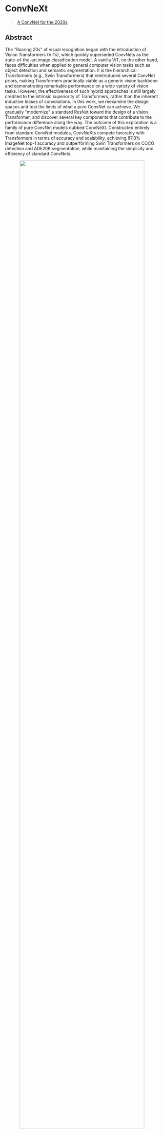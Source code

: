 # ConvNeXt

> [A ConvNet for the 2020s](https://arxiv.org/abs/2201.03545)

## Abstract

The "Roaring 20s" of visual recognition began with the introduction of Vision Transformers (ViTs), which quickly superseded ConvNets as the state-of-the-art image classification model. A vanilla ViT, on the other hand, faces difficulties when applied to general computer vision tasks such as object detection and semantic segmentation. It is the hierarchical Transformers (e.g., Swin Transformers) that reintroduced several ConvNet priors, making Transformers practically viable as a generic vision backbone and demonstrating remarkable performance on a wide variety of vision tasks. However, the effectiveness of such hybrid approaches is still largely credited to the intrinsic superiority of Transformers, rather than the inherent inductive biases of convolutions. In this work, we reexamine the design spaces and test the limits of what a pure ConvNet can achieve. We gradually "modernize" a standard ResNet toward the design of a vision Transformer, and discover several key components that contribute to the performance difference along the way. The outcome of this exploration is a family of pure ConvNet models dubbed ConvNeXt. Constructed entirely from standard ConvNet modules, ConvNeXts compete favorably with Transformers in terms of accuracy and scalability, achieving 87.8% ImageNet top-1 accuracy and outperforming Swin Transformers on COCO detection and ADE20K segmentation, while maintaining the simplicity and efficiency of standard ConvNets.

<div align=center>
<img src="https://user-images.githubusercontent.com/8370623/148624004-e9581042-ea4d-4e10-b3bd-42c92b02053b.png" width="90%"/>
</div>

## Results and models

| Method | Backbone | Pretrain    | Lr schd | Multi-scale crop     |   FP16   |Mem (GB) | Inf time (fps) | box AP | mask AP |  Config  |   Download  |
| :------: | :------: | :---------: | :-----: | :-------------------:| :------: |:------: | :------------: | :----: | :-----: | :------: |  :--------: |
|  Mask R-CNN | ConvNeXt-T  | ImageNet-1K |    3x   |        yes            |    yes    |      |                |  46.2  |  41.7   | [config](./mask_rcnn_convnext-t_p4_w7_fpn_fp16_ms-crop_3x_coco.py)             | [model]()  &#124; [log]() |
|  Cascade Mask R-CNN | ConvNeXt-T  | ImageNet-1K |    3x   |        yes           |    yes    |     |                |  50.4  |  43.7   | [config](./cascade_mask_rcnn_convnext-t_p4_w7_fpn_giou_4conv1f_fp16_ms-crop_3x_coco.py)     | [model]()  &#124; [log]() |
|  Cascade Mask R-CNN | ConvNeXt-S  | ImageNet-1K |    3x   |        yes           |    yes   |     |                |  51.9  |  45.0   | [config](./cascade_mask_rcnn_convnext-s_p4_w7_fpn_giou_4conv1f_fp16_ms-crop_3x_coco.py)| [model]()  &#124; [log]() |

**Note**:

- ConvNeXt backbone needs to install [MMClassification](https://github.com/open-mmlab/mmclassification) first, which has abundant backbones for downstream tasks.

```shell
pip install mmcls>=0.22.0
```

## Citation

```bibtex
@article{liu2022convnet,
  title={A ConvNet for the 2020s},
  author={Liu, Zhuang and Mao, Hanzi and Wu, Chao-Yuan and Feichtenhofer, Christoph and Darrell, Trevor and Xie, Saining},
  journal={Proceedings of the IEEE/CVF Conference on Computer Vision and Pattern Recognition (CVPR)},
  year={2022}
}
```
